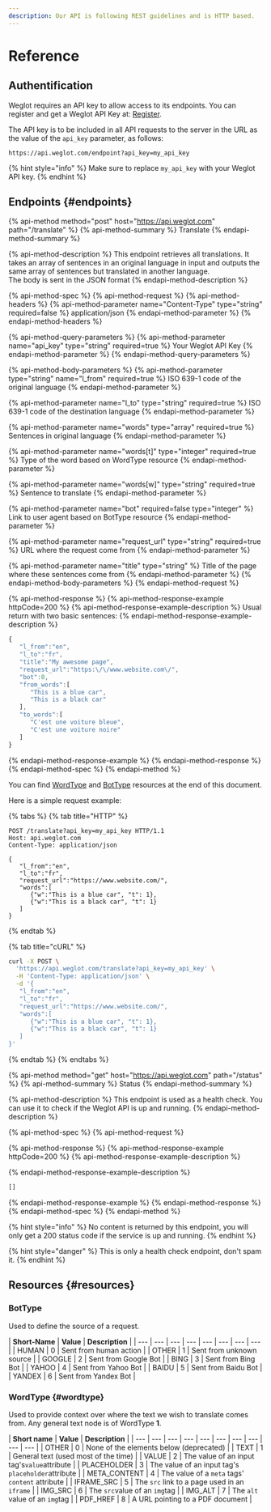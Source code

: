 ```yaml
---
description: Our API is following REST guidelines and is HTTP based.
---
```


# Reference

## Authentification

Weglot requires an API key to allow access to its endpoints. You can register and get a Weglot API Key at: [Register](https://dashboard.weglot.com/register).

The API key is to be included in all API requests to the server in the URL as the value of the `api_key` parameter, as follows:

`https://api.weglot.com/endpoint?api_key=my_api_key`

{% hint style="info" %}
Make sure to replace `my_api_key` with your Weglot API key.
{% endhint %}

## Endpoints {#endpoints}

{% api-method method="post" host="https://api.weglot.com" path="/translate" %}
{% api-method-summary %}
Translate
{% endapi-method-summary %}

{% api-method-description %}
This endpoint retrieves all translations. It takes an array of sentences in an original language in input and outputs the same array of sentences but translated in another language.  
The body is sent in the JSON format
{% endapi-method-description %}

{% api-method-spec %}
{% api-method-request %}
{% api-method-headers %}
{% api-method-parameter name="Content-Type" type="string" required=false %}
application/json
{% endapi-method-parameter %}
{% endapi-method-headers %}

{% api-method-query-parameters %}
{% api-method-parameter name="api\_key" type="string" required=true %}
Your Weglot API Key
{% endapi-method-parameter %}
{% endapi-method-query-parameters %}

{% api-method-body-parameters %}
{% api-method-parameter type="string" name="l\_from" required=true %}
ISO 639-1 code of the original language
{% endapi-method-parameter %}

{% api-method-parameter name="l\_to" type="string" required=true %}
ISO 639-1 code of the destination language
{% endapi-method-parameter %}

{% api-method-parameter name="words" type="array" required=true %}
Sentences in original language
{% endapi-method-parameter %}

{% api-method-parameter name="words\[t\]" type="integer" required=true %}
Type of the word based on WordType resource
{% endapi-method-parameter %}

{% api-method-parameter name="words\[w\]" type="string" required=true %}
Sentence to translate
{% endapi-method-parameter %}

{% api-method-parameter name="bot" required=false type="integer" %}
Link to user agent based on BotType resource
{% endapi-method-parameter %}

{% api-method-parameter name="request\_url" type="string" required=true %}
URL where the request come from
{% endapi-method-parameter %}

{% api-method-parameter name="title" type="string" %}
Title of the page where these sentences come from
{% endapi-method-parameter %}
{% endapi-method-body-parameters %}
{% endapi-method-request %}

{% api-method-response %}
{% api-method-response-example httpCode=200 %}
{% api-method-response-example-description %}
Usual return with two basic sentences:
{% endapi-method-response-example-description %}

```javascript
{  
   "l_from":"en",
   "l_to":"fr",
   "title":"My awesome page",
   "request_url":"https:\/\/www.website.com\/",
   "bot":0,
   "from_words":[  
      "This is a blue car",
      "This is a black car"
   ],
   "to_words":[  
      "C'est une voiture bleue",
      "C'est une voiture noire"
   ]
}
```
{% endapi-method-response-example %}
{% endapi-method-response %}
{% endapi-method-spec %}
{% endapi-method %}

You can find [WordType](reference.md#wordtype) and [BotType](reference.md#bottype) resources at the end of this document.

Here is a simple request example:

{% tabs %}
{% tab title="HTTP" %}
```http
POST /translate?api_key=my_api_key HTTP/1.1
Host: api.weglot.com
Content-Type: application/json

{  
   "l_from":"en",
   "l_to":"fr",
   "request_url":"https://www.website.com/",
   "words":[  
      {"w":"This is a blue car", "t": 1},
      {"w":"This is a black car", "t": 1}
   ]
}
```
{% endtab %}

{% tab title="cURL" %}
```bash
curl -X POST \
  'https://api.weglot.com/translate?api_key=my_api_key' \
  -H 'Content-Type: application/json' \
  -d '{  
   "l_from":"en",
   "l_to":"fr",
   "request_url":"https://www.website.com/",
   "words":[  
      {"w":"This is a blue car", "t": 1},
      {"w":"This is a black car", "t": 1}
   ]
}'
```
{% endtab %}
{% endtabs %}

{% api-method method="get" host="https://api.weglot.com" path="/status" %}
{% api-method-summary %}
Status
{% endapi-method-summary %}

{% api-method-description %}
This endpoint is used as a health check. You can use it to check if the Weglot API is up and running.
{% endapi-method-description %}

{% api-method-spec %}
{% api-method-request %}

{% api-method-response %}
{% api-method-response-example httpCode=200 %}
{% api-method-response-example-description %}

{% endapi-method-response-example-description %}

```javascript
[]
```
{% endapi-method-response-example %}
{% endapi-method-response %}
{% endapi-method-spec %}
{% endapi-method %}

{% hint style="info" %}
No content is returned by this endpoint, you will only get a 200 status code if the service is up and running.
{% endhint %}

{% hint style="danger" %}
This is only a health check endpoint, don't spam it.
{% endhint %}

## Resources {#resources}

### BotType

Used to define the source of a request.

| **Short-Name** | **Value** | **Description** |
| --- | --- | --- | --- | --- | --- | --- | --- |
| HUMAN | 0 | Sent from human action |
| OTHER | 1 | Sent from unknown source |
| GOOGLE | 2 | Sent from Google Bot |
| BING | 3 | Sent from Bing Bot |
| YAHOO | 4 | Sent from Yahoo Bot |
| BAIDU | 5 | Sent from Baidu Bot |
| YANDEX | 6 | Sent from Yandex Bot |

### WordType {#wordtype}

Used to provide context over where the text we wish to translate comes from. Any general text node is of WordType **1**.

| **Short name** | **Value** | **Description** |
| --- | --- | --- | --- | --- | --- | --- | --- | --- | --- |
| OTHER | 0 | None of the elements below \(deprecated\) |
| TEXT | 1 | General text \(used most of the time\) |
| VALUE | 2 | The value of an input tag's`value`attribute |
| PLACEHOLDER | 3 | The value of an input tag's `placeholder`attribute |
| META\_CONTENT | 4 | The value of a `meta` tags' `content` attribute |
| IFRAME\_SRC | 5 | The `src` link to a page used in an `iframe` |
| IMG\_SRC | 6 | The `src`value of an `img`tag |
| IMG\_ALT | 7 | The `alt` value of an `img`tag |
| PDF\_HREF | 8 | A URL pointing to a PDF document |



